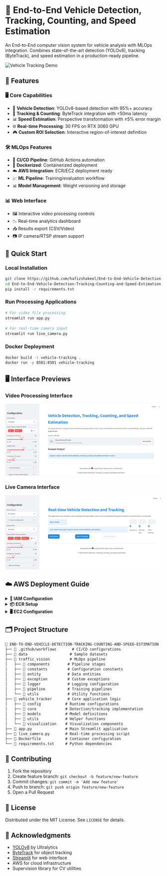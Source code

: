 
# 🚗 End-to-End Vehicle Detection, Tracking, Counting, and Speed Estimation 

An End-to-End computer vision system for vehicle analysis with MLOps integration. Combines state-of-the-art detection (YOLOv8), tracking (ByteTrack), and speed estimation in a production-ready pipeline.

![Vehicle Tracking Demo](assets/processed_video_output.gif)


## 📌 Features

### 🖥️ Core Capabilities
- 🎯 **Vehicle Detection**: YOLOv8-based detection with 95%+ accuracy
- 📍 **Tracking & Counting**: ByteTrack integration with <50ms latency
- 📊 **Speed Estimation**: Perspective transformation with ±5% error margin
- 🌐 **Real-time Processing**: 30 FPS on RTX 3060 GPU
- 🎮 **Custom ROI Selection**: Interactive region-of-interest definition

### 🛠️ MLOps Features
- 🔄 **CI/CD Pipeline**: GitHub Actions automation
- 🐳 **Dockerized**: Containerized deployment
- ☁️ **AWS Integration**: ECR/EC2 deployment ready
- 📈 **ML Pipeline**: Training/evaluation workflow
- 📊 **Model Management**: Weight versioning and storage

### 📊 Web Interface
- 🖼️ Interactive video processing controls
- 📉 Real-time analytics dashboard
- 📥 Results export (CSV/Video)
- 📷 IP camera/RTSP stream support


## 🚀 Quick Start

### Local Installation
```bash
git clone https://github.com/hafizshakeel/End-to-End-Vehicle-Detection-Tracking-Counting-and-Speed-Estimation.git
cd End-to-End-Vehicle-Detection-Tracking-Counting-and-Speed-Estimation
pip install -r requirements.txt
```

### Run Processing Applications
```bash
# For video file processing
streamlit run app.py

# For real-time camera input
streamlit run live_camera.py
```

### Docker Deployment
```bash
docker build -t vehicle-tracking .
docker run -p 8501:8501 vehicle-tracking
```

## 🖥️ Interface Previews

### Video Processing Interface
![Video Processing Interface](assets/Streamlit-app-for-video-processing-for-vehicle-tracking.png)

### Live Camera Interface
![Live Camera Interface](assets/Streamlit-app-for-live-camera-processing-for-vehicle-tracking.png)


## ☁️ AWS Deployment Guide

<details>
<summary><strong>🔐 IAM Configuration</strong></summary>

1. Create IAM user with:
   - `AmazonEC2ContainerRegistryFullAccess`
   - `AmazonEC2FullAccess`
2. Store credentials in GitHub Secrets:
   ```env
   AWS_ACCESS_KEY_ID=your_key
   AWS_SECRET_ACCESS_KEY=your_secret
   AWS_REGION=us-east-1
   ```
</details>

<details>
<summary><strong>📦 ECR Setup</strong></summary>

```bash
aws ecr create-repository --repository-name vehicle-tracking --region us-east-1
aws ecr get-login-password | docker login --username AWS --password-stdin your-account-id.dkr.ecr.us-east-1.amazonaws.com
```
</details>

<details>
<summary><strong>🖥 EC2 Configuration</strong></summary>

```bash
# Install Docker on Ubuntu
sudo apt-get update && sudo apt-get upgrade -y
curl -fsSL https://get.docker.com -o get-docker.sh
sudo sh get-docker.sh
sudo usermod -aG docker ubuntu
newgrp docker
```
</details>

## 🗂️ Project Structure

```
📁 END-TO-END-VEHICLE-DETECTION-TRACKING-COUNTING-AND-SPEED-ESTIMATION
├── 📁 .github/workflows       # CI/CD configurations
├── 📁 data                   # Sample datasets
├── 📁 traffic_vision         # MLOps pipeline
│   ├── 📁 components        # Pipeline stages
│   ├── 📁 constants         # Configuration constants
│   ├── 📁 entity            # Data entities
│   ├── 📁 exception         # Custom exceptions
│   ├── 📁 logger            # Logging configuration
│   ├── 📁 pipeline          # Training pipelines
│   └── 📁 utils             # Utility functions
├── 📁 vehicle_tracker       # Core application logic
│   ├── 📁 config           # Runtime configurations
│   ├── 📁 core             # Detection/tracking implementation
│   ├── 📁 models           # Model definitions
│   ├── 📁 utils            # Helper functions
│   └── 📁 visualization    # Visualization components
├── 📄 app.py               # Main Streamlit application
├── 📄 live_camera.py       # Real-time processing script
├── 📄 Dockerfile           # Container configuration
└── 📄 requirements.txt     # Python dependencies
```


## 🤝 Contributing

1. Fork the repository
2. Create feature branch: `git checkout -b feature/new-feature`
3. Commit changes: `git commit -m 'Add new feature'`
4. Push to branch: `git push origin feature/new-feature`
5. Open a Pull Request

## 📜 License

Distributed under the MIT License. See `LICENSE` for details.

## 🙏 Acknowledgments

- [YOLOv8](https://ultralytics.com/yolov8) by Ultralytics
- [ByteTrack](https://github.com/ifzhang/ByteTrack) for object tracking
- [Streamlit](https://streamlit.io) for web interface
- AWS for cloud infrastructure
- Supervision library for CV utilities

